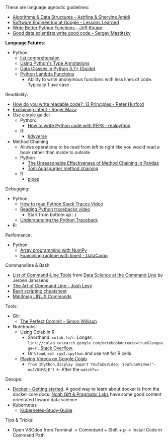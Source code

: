 These are language agnostic guidelines: 
  * [Algorithms & Data Structures - Ashfine & Shervine Amidi](https://superstudy.guide/algorithms-data-structures/foundations/algorithmic-concepts)
  * [Software Engineering at Google - Lessons Learned](https://abseil.io/resources/swe-book/html/toc.html) 
  * [Write Better Python Functions - Jeff Knupp](https://medium.com/hackernoon/write-better-python-functions-c3a9a36382a6) 
  * [Good data scientists write good code - Sergey Mastitsky](https://towardsdatascience.com/good-data-scientists-write-good-code-28352a826d1f)
    
    
  
**Language Fatures**:
  * Python: 
    * [list comprehension](https://www.youtube.com/watch?v=belS2Ek4-ow)
    * [Using Python's Type Annotations](https://dev.to/dstarner/using-pythons-type-annotations-4cfe)
    * [Data Classes in Python 3.7+ (Guide)](https://realpython.com/python-data-classes/)
    * [Python Lambda Functoins](https://www.youtube.com/shorts/ss-I6WAiMFA)
        * Ability to write anonymous functions with less lines of code. Typically 1 use case
          
Readibility:
  * [How do you write readable code?: 13 Principles - Peter Hurford](https://gist.github.com/peterhurford/3ad9f48071bd2665a8af)
  * [Explaining Intent - Roger Maza](https://www.linkedin.com/posts/rogermaza_softwareengineering-coding-softwaredesign-activity-6909903006117298176--2PO/?utm_source=linkedin_share&utm_medium=member_desktop_web)
  * Use a style guide:
    * Python:
      * [How to write Python code with PEP8 - realpython](https://realpython.com/python-pep8/)
    * R:
      * [tidyverse](https://style.tidyverse.org/)
  * Method Chaining
    * Allows operations to be read from left to right like you would read a book rather than inside to outside
    * Python
      * [The Unreasonable Effectiveness of Method Chaining in Pandas](https://towardsdatascience.com/the-unreasonable-effectiveness-of-method-chaining-in-pandas-15c2109e3c69)
      * [Tom Augspurger method chaining](https://tomaugspurger.github.io/method-chaining)
    * R
      * [pipes](https://r4ds.had.co.nz/pipes.html)

Debugging:
  * Python:
    * [How to read Python Stack Traces Video](https://www.youtube.com/watch?v=3p3p6kp39to)
    * [Reading Python tracebacks video](https://www.youtube.com/watch?v=g9O9j34Vxww)
      * Start from bottom up : )     
    * [Understanding the Python Traceback](https://realpython.com/python-traceback/)
  * R:

Perfomance:
  * Python:
    * [Array programming with NumPy](https://www.nature.com/articles/s41586-020-2649-2)
    * [Examining runtime with timeit - DataCamp](https://campus.datacamp.com/courses/writing-efficient-python-code/timing-and-profiling-code?ex=1)

Commandline & Bash
  * [List of Command-Line Tools](https://datascienceatthecommandline.com/2e/list-of-command-line-tools.html) from [Data Science at the Command Line](https://datascienceatthecommandline.com/2e/chapter-1-introduction.html) by Jeroen Janssens
  * [The Art of Command Line - Josh Levy](https://github.com/jlevy/the-art-of-command-line#basics)
  * [Bash scripting cheatsheet](https://devhints.io/bash)
  * [Mindmap LINUX Commands](https://xmind.app/m/WwtB/)

Tools:
  * Git:
    * [The Perfect Commit - Simon Willison](https://simonwillison.net/2022/Oct/29/the-perfect-commit/)
  * Notebooks:
    * Using Colab in R
      * Shorthand: `colab.to/r`. Longer: `link://colab.research.google.com/notebook#create=true&language=r` . [Stack Overflow](https://stackoverflow.com/questions/54595285/how-to-use-r-with-google-colaboratory). 
      * Or `%load_ext rpy2.ipython` and use `%%R` for R cells
    * [Playing Videos on Google Colab](https://stackoverflow.com/questions/52050860/playing-videos-on-google-colab) 
      * `from IPython.display import YouTubeVideo; YouTubeVideo('-ncJV0tMAjE')` <- After the `watch?v=` 

Devops:
  * [Docker - Getting started](https://docs.docker.com/get-started/). A good way to learn about docker is from the docker core docs. [Noah Gift & Pragmatic Labs](https://www.youtube.com/watch?v=uipJQq4fYPI) have some good content orientated toward data science. 
  * Kubernetes
    * [Kubernetes-Study-Guide](https://github.com/Sher-Chowdhury/Kubernetes-Study-Guide)
  
      
Tips & Tricks:
  * Open VSCdoe from Terminal -> Commdand + Shift + p -> Install Code in Command Path 

